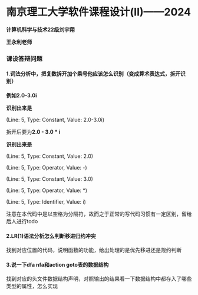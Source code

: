 # 南京理工大学软件课程设计(II)——2024

**计算机科学与技术22级刘宇翔**

**王永利老师**

### 课设答辩问题

#### 1.词法分析中，把复数拆开加个乘号他应该怎么识别（变成算术表达式，拆开识别）

**例如2.0-3.0i**

**识别出来是**

(Line: 5, Type: Constant, Value: 2.0-3.0i)

拆开后要为**2.0 - 3.0 * i**

**识别出来是**

(Line: 5, Type: Constant, Value: 2.0)

(Line: 5, Type: Operator, Value: -)

(Line: 5, Type: Constant, Value: 3.0)

(Line: 5, Type: Operator, Value: *)

(Line: 5, Type: Identifier, Value: i)

注意在本代码中是以空格为分隔符，故而之于正常的写代码习惯有一定区别，留给后人进行todo

#### 2.LR(1)语法分析怎么判断移进归约冲突

找到对应位置的代码，说明函数的功能，给出处理的是优先移进还是规约判断

#### 3.说一下dfa nfa和action goto表的数据结构

找到对应的头文件数据结构声明，对照输出的结果看一下数据结构中都存入了哪些类型的属性，怎么实现

